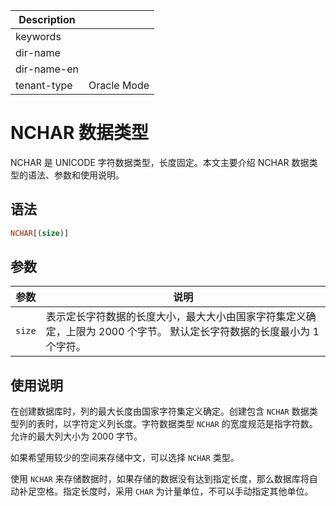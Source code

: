 | Description   |                 |
|---------------|-----------------|
| keywords      |                 |
| dir-name      |                 |
| dir-name-en   |                 |
| tenant-type   | Oracle Mode     |

# NCHAR 数据类型

NCHAR 是 UNICODE 字符数据类型，长度固定。本文主要介绍 NCHAR 数据类型的语法、参数和使用说明。

## 语法

```sql
NCHAR[(size)]
```

## 参数

|   参数   |                                        说明                                        |
|--------|----------------------------------------------------------------------------------|
| `size` | 表示定长字符数据的长度大小，最大大小由国家字符集定义确定，上限为 2000 个字节。 默认定长字符数据的长度最小为 1 个字符。 |

## 使用说明

在创建数据库时，列的最大长度由国家字符集定义确定。创建包含 `NCHAR` 数据类型列的表时，以字符定义列长度。字符数据类型 `NCHAR` 的宽度规范是指字符数。允许的最大列大小为 2000 字节。

如果希望用较少的空间来存储中文，可以选择 `NCHAR` 类型。

使用 `NCHAR` 来存储数据时，如果存储的数据没有达到指定长度，那么数据库将自动补足空格。指定长度时，采用 `CHAR` 为计量单位，不可以手动指定其他单位。
